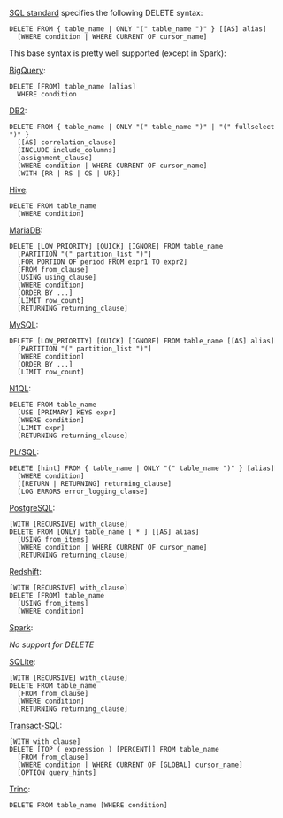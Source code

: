 [SQL standard][] specifies the following DELETE syntax:

    DELETE FROM { table_name | ONLY "(" table_name ")" } [[AS] alias]
      [WHERE condition | WHERE CURRENT OF cursor_name]

This base syntax is pretty well supported (except in Spark):

[BigQuery][]:

    DELETE [FROM] table_name [alias]
      WHERE condition

[DB2][]:

    DELETE FROM { table_name | ONLY "(" table_name ")" | "(" fullselect ")" }
      [[AS] correlation_clause]
      [INCLUDE include_columns]
      [assignment_clause]
      [WHERE condition | WHERE CURRENT OF cursor_name]
      [WITH {RR | RS | CS | UR}]

[Hive][]:

    DELETE FROM table_name
      [WHERE condition]

[MariaDB][]:

    DELETE [LOW_PRIORITY] [QUICK] [IGNORE] FROM table_name
      [PARTITION "(" partition_list ")"]
      [FOR PORTION OF period FROM expr1 TO expr2]
      [FROM from_clause]
      [USING using_clause]
      [WHERE condition]
      [ORDER BY ...]
      [LIMIT row_count]
      [RETURNING returning_clause]

[MySQL][]:

    DELETE [LOW_PRIORITY] [QUICK] [IGNORE] FROM table_name [[AS] alias]
      [PARTITION "(" partition_list ")"]
      [WHERE condition]
      [ORDER BY ...]
      [LIMIT row_count]

[N1QL][]:

    DELETE FROM table_name
      [USE [PRIMARY] KEYS expr]
      [WHERE condition]
      [LIMIT expr]
      [RETURNING returning_clause]

[PL/SQL][]:

    DELETE [hint] FROM { table_name | ONLY "(" table_name ")" } [alias]
      [WHERE condition]
      [[RETURN | RETURNING] returning_clause]
      [LOG ERRORS error_logging_clause]

[PostgreSQL][]:

    [WITH [RECURSIVE] with_clause]
    DELETE FROM [ONLY] table_name [ * ] [[AS] alias]
      [USING from_items]
      [WHERE condition | WHERE CURRENT OF cursor_name]
      [RETURNING returning_clause]

[Redshift][]:

    [WITH [RECURSIVE] with_clause]
    DELETE [FROM] table_name
      [USING from_items]
      [WHERE condition]

[Spark][]:

_No support for DELETE_

[SQLite][]:

    [WITH [RECURSIVE] with_clause]
    DELETE FROM table_name
      [FROM from_clause]
      [WHERE condition]
      [RETURNING returning_clause]

[Transact-SQL][]:

    [WITH with_clause]
    DELETE [TOP ( expression ) [PERCENT]] FROM table_name
      [FROM from_clause]
      [WHERE condition | WHERE CURRENT OF [GLOBAL] cursor_name]
      [OPTION query_hints]

[Trino][]:

    DELETE FROM table_name [WHERE condition]

[sql standard]: https://jakewheat.github.io/sql-overview/sql-2008-foundation-grammar.html#_14_8_delete_statement_searched
[bigquery]: https://cloud.google.com/bigquery/docs/reference/standard-sql/dml-syntax#delete_statement
[db2]: https://www.ibm.com/docs/en/db2/9.7?topic=statements-delete
[hive]: https://cwiki.apache.org/confluence/display/Hive/LanguageManual+DML#LanguageManualDML-Delete
[mariadb]: https://mariadb.com/kb/en/delete/
[mysql]: https://dev.mysql.com/doc/refman/8.0/en/delete.html
[n1ql]: https://docs.couchbase.com/server/current/n1ql/n1ql-language-reference/delete.html
[pl/sql]: https://docs.oracle.com/en/database/oracle/oracle-database/19/sqlrf/DELETE.html
[postgresql]: https://www.postgresql.org/docs/current/sql-delete.html
[redshift]: https://docs.aws.amazon.com/redshift/latest/dg/r_DELETE.html
[spark]: https://spark.apache.org/docs/latest/sql-ref-syntax.html#dml-statements
[sqlite]: https://www.sqlite.org/lang_delete.html
[transact-sql]: https://docs.microsoft.com/en-us/sql/t-sql/statements/delete-transact-sql?view=sql-server-ver16
[trino]: https://trino.io/docs/current/sql/delete.html
